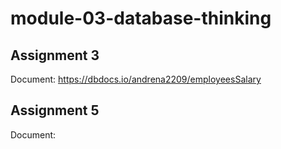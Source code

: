 # module-03-database-thinking

## Assignment 3

Document: <https://dbdocs.io/andrena2209/employeesSalary>

## Assignment 5

Document:
